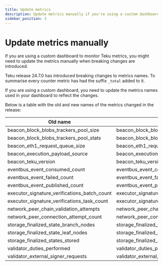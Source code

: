 ```yaml
---
title: Update metrics
description: Update metrics manually if you're using a custom dashboard.
sidebar_position: 3
---
```


# Update metrics manually

If you are using a custom dashboard to monitor Teku metrics, you might need to update the metrics manually when breaking changes are introduced.

Teku release 24.7.0 has introduced breaking changes to metrics names. To summarise every counter metric has had the suffix `_total` added to it. 

If you are using a custom dashboard, you need to update the metrics names used in your dashboard to reflect the changes.

Below is a table with the old and new names of the metrics changed in the release:

| Old name                                     | New name                                           |
|----------------------------------------------|----------------------------------------------------|
| beacon_block_blobs_trackers_pool_size        | beacon_block_blobs_trackers_pool_size_total        |
| beacon_block_blobs_trackers_pool_stats       | beacon_block_blobs_trackers_pool_stats_total       |
| beacon_eth1_request_queue_size               | beacon_eth1_request_queue_size_total               |
| beacon_execution_payload_source              | beacon_execution_payload_source_total              |
| beacon_teku_version                          | beacon_teku_version_total                          |
| eventbus_event_consumed_count                | eventbus_event_consumed_count_total                |
| eventbus_event_failed_count                  | eventbus_event_failed_count_total                  |
| eventbus_event_published_count               | eventbus_event_published_count_total               |
| executor_signature_verifications_batch_count | executor_signature_verifications_batch_count_total |
| executor_signature_verifications_task_count  | executor_signature_verifications_task_count_total  |
| network_peer_chain_validation_attempts       | network_peer_chain_validation_attempts_total       |
| network_peer_connection_attempt_count        | network_peer_connection_attempt_count_total        |
| storage_finalized_state_branch_nodes         | storage_finalized_state_branch_nodes_total         |
| storage_finalized_state_leaf_nodes           | storage_finalized_state_leaf_nodes_total           |
| storage_finalized_states_stored              | storage_finalized_states_stored_total              |
| validator_duties_performed                   | validator_duties_performed_total                   |
| validator_external_signer_requests           | validator_external_signer_requests_total           |




